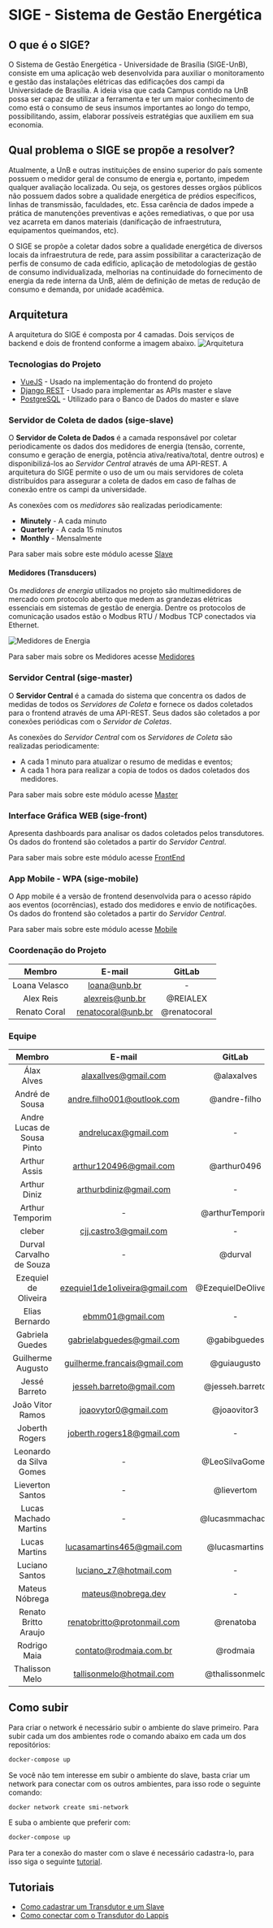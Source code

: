 # SIGE - Sistema de Gestão Energética 

## O que é o SIGE?
O Sistema de Gestão Energética - Universidade de Brasília (SIGE-UnB), consiste em uma aplicação web desenvolvida para auxiliar o monitoramento e gestão das instalações elétricas das edificações dos campi da Universidade de Brasília. A ideia visa que cada Campus contido na UnB possa ser capaz de utilizar a ferramenta e ter um maior conhecimento de como está o consumo de seus insumos importantes ao longo do tempo, possibilitando, assim, elaborar possíveis estratégias que auxiliem em sua economia.

## Qual problema o SIGE se propõe a resolver?

Atualmente, a UnB e outras instituições de ensino superior do país somente possuem o medidor geral de consumo de energia e, portanto, impedem qualquer avaliação localizada. Ou seja, os gestores desses orgãos públicos não possuem dados sobre a qualidade energética de prédios específicos, linhas de transmissão, faculdades, etc. Essa carência de dados impede a prática de manutenções preventivas e ações remediativas, o que por usa vez acarreta em danos materiais (danificação de infraestrutura, equipamentos queimandos, etc). 

O SIGE se propõe a coletar dados sobre a qualidade energética de diversos locais da infraestrutura de rede, para assim possibilitar a caracterização de perfis de consumo de cada edifício, aplicação de metodologias de gestão de consumo individualizada, melhorias na continuidade do fornecimento de energia da rede interna da UnB, além de definição de metas de redução de consumo e demanda, por unidade acadêmica.

## Arquitetura
A arquitetura do SIGE é composta por 4 camadas. Dois serviços de backend e dois de frontend conforme a imagem abaixo.
![Arquitetura](assets/images/arquitetura_desenho.png)

### Tecnologias do Projeto
- [VueJS](https://vuejs.org/) - Usado na implementação do frontend do projeto
- [Django REST](https://www.django-rest-framework.org/) - Usado para implementar as APIs master e slave
- [PostgreSQL](https://www.postgresql.org/) - Utilizado para o Banco de Dados do master e slave

### Servidor de Coleta de dados (sige-slave)

O **Servidor de Coleta de Dados** é a camada responsável por coletar periodicamente os dados dos medidores de energia (tensão, corrente, consumo e geração de energia, potência ativa/reativa/total, dentre outros) e disponibilizá-los ao *Servidor Central* através de uma API-REST. A arquitetura do SIGE permite o uso de um ou mais servidores de coleta distribuídos para assegurar a coleta de dados em caso de falhas de conexão entre os campi da universidade.   

As conexões com os *medidores* são realizadas periodicamente:

- **Minutely** - A cada minuto
- **Quarterly** - A cada 15 minutos
- **Monthly** - Mensalmente

Para saber mais sobre este módulo acesse [Slave](./slave/home)

#### Medidores (Transducers)

Os *medidores de energia* utilizados no projeto são multimedidores de mercado com protocolo aberto que medem as grandezas elétricas essenciais em sistemas de gestão de energia. Dentre os protocolos de comunicação usados estão o Modbus RTU / Modbus TCP conectados via Ethernet.

![Medidores de Energia](assets/images/medidores.png)

Para saber mais sobre os Medidores acesse [Medidores](./medidores/home)  

### Servidor Central (sige-master)
O **Servidor Central** é a camada do sistema que concentra os dados de medidas de todos os *Servidores de Coleta* e fornece os dados coletados para o frontend através de uma API-REST. Seus dados são coletados a por conexões periódicas com o *Servidor de Coletas*.

As conexões do *Servidor Central* com os *Servidores de Coleta* são realizadas periodicamente:
- A cada 1 minuto para atualizar o resumo de medidas e eventos;
- A cada 1 hora para realizar a copia de todos os dados coletados dos medidores.

Para saber mais sobre este módulo acesse [Master](./master/home)  

### Interface Gráfica WEB (sige-front)
Apresenta dashboards para analisar os dados coletados pelos transdutores. Os dados do frontend são coletados a partir do *Servidor Central*.

Para saber mais sobre este módulo acesse [FrontEnd](./frontend/home)

### App Mobile - WPA (sige-mobile)
O App mobile é a versão de frontend desenvolvida para o acesso rápido aos eventos (ocorrências), estado dos medidores e envio de notificações. Os dados do frontend são coletados a partir do *Servidor Central*.

Para saber mais sobre este módulo acesse [Mobile](./mobile/home)

### Coordenação do Projeto
|        Membro       |            E-mail            |     GitLab     |
|:-------------------:|:----------------------------:|:--------------:| 
|      Loana Velasco     |     loana@unb.br     |   -   |
|      Alex Reis     |     alexreis@unb.br     |   @REIALEX   |
|    Renato Coral     | renatocoral@unb.br | @renatocoral |

### Equipe
|        Membro       |            E-mail            |     GitLab     |
|:-------------------:|:----------------------------:|:--------------:| 
|      Álax Alves     |     alaxallves@gmail.com     |   @alaxalves   |
|    André de Sousa   |  andre.filho001@outlook.com  |  @andre-filho  |
|	Andre Lucas de Sousa Pinto	|	andrelucax@gmail.com	|	-	|
|     Arthur Assis    |    arthur120496@gmail.com    |  @arthur0496   |
|	Arthur Diniz	|	arthurbdiniz@gmail.com	|	-	|
|   Arthur Temporim   | - |@arthurTemporim|
|	cleber	|	cjj.castro3@gmail.com	|	-	|
|Durval Carvalho de Souza| - |@durval|
| Ezequiel de Oliveira | ezequiel1de1oliveira@gmail.com | @EzequielDeOliveira | 
|	Elias Bernardo	|	ebmm01@gmail.com	|	-	|
| Gabriela Guedes | gabrielabguedes@gmail.com | @gabibguedes |
|  Guilherme Augusto  | guilherme.francais@gmail.com |  @guiaugusto   |
|Jessé Barreto| jesseh.barreto@gmail.com |@jesseh.barreto|
|João Vitor Ramos| joaovytor0@gmail.com |@joaovitor3|
|	Joberth Rogers	|	joberth.rogers18@gmail.com	|	-	|
|Leonardo da Silva Gomes| - |@LeoSilvaGomes|
|Lieverton Santos | - |@lievertom|
|Lucas Machado Martins| - |@lucasmmachado|
|    Lucas Martins    |  lucasamartins465@gmail.com  |  @lucasmartins |
|	Luciano Santos	|	luciano_z7@hotmail.com	|	-	|
|	Mateus Nóbrega	|	mateus@nobrega.dev	|	-	|
| Renato Britto Araujo | renatobritto@protonmail.com | @renatoba |
|    Rodrigo Maia     | contato@rodmaia.com.br | @rodmaia |
|   Thalisson Melo    |   tallisonmelo@hotmail.com   | @thalissonmelo |


## Como subir 

Para criar o network é necessário subir o ambiente do slave primeiro. Para subir cada um dos ambientes rode o comando abaixo em cada um dos repositórios:
``` sh
docker-compose up
```
Se você não tem interesse em subir o ambiente do slave, basta criar um network para conectar com os outros ambientes, para isso rode o seguinte comando:
``` sh
docker network create smi-network
``` 
E suba o ambiente que preferir com:
``` sh
docker-compose up
```
Para ter a conexão do master com o slave é necessário cadastra-lo, para isso siga o seguinte [tutorial](./tutoriais/como-cadastrar-transdutor).

## Tutoriais
- [Como cadastrar um Transdutor e um Slave](./tutoriais/como-cadastrar-transdutor)
- [Como conectar com o Transdutor do Lappis](./tutoriais/conectar-transdutor-lappis)
